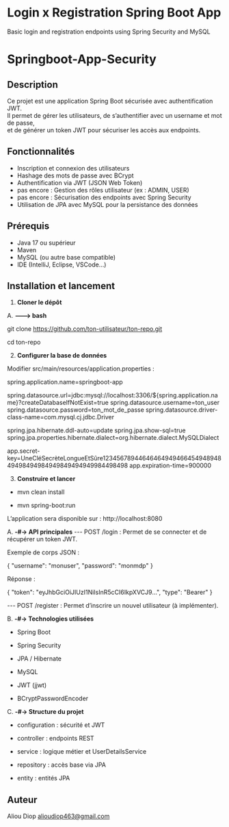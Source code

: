 # Login x Registration Spring Boot App
Basic login and registration endpoints using Spring Security and MySQL
# Springboot-App-Security

## Description

Ce projet est une application Spring Boot sécurisée avec authentification JWT.  
Il permet de gérer les utilisateurs, de s’authentifier avec un username et mot de passe,  
et de générer un token JWT pour sécuriser les accès aux endpoints.

## Fonctionnalités

-   Inscription et connexion des utilisateurs
-   Hashage des mots de passe avec BCrypt
-   Authentification via JWT (JSON Web Token)
-   pas encore : Gestion des rôles utilisateur (ex : ADMIN, USER)
-   pas encore : Sécurisation des endpoints avec Spring Security
-   Utilisation de JPA avec MySQL pour la persistance des données

## Prérequis

-   Java 17 ou supérieur  
-   Maven  
-   MySQL (ou autre base compatible)  
-   IDE (IntelliJ, Eclipse, VSCode...)

## Installation et lancement

1. **Cloner le dépôt**

A. **---> bash**

git clone https://github.com/ton-utilisateur/ton-repo.git

cd ton-repo

2. **Configurer la base de données**

Modifier src/main/resources/application.properties :

spring.application.name=springboot-app

spring.datasource.url=jdbc:mysql://localhost:3306/${spring.application.name}?createDatabaseIfNotExist=true
spring.datasource.username=ton_user
spring.datasource.password=ton_mot_de_passe
spring.datasource.driver-class-name=com.mysql.cj.jdbc.Driver

spring.jpa.hibernate.ddl-auto=update
spring.jpa.show-sql=true
spring.jpa.properties.hibernate.dialect=org.hibernate.dialect.MySQLDialect

app.secret-key=UneCléSecrèteLongueEtSûre1234567894464646494946645494894849498494984949849494949984498498
app.expiration-time=900000


3. **Construire et lancer**

- mvn clean install

- mvn spring-boot:run

L’application sera disponible sur : http://localhost:8080

A. **-#-> API principales**
--- POST /login : Permet de se connecter et de récupérer un token JWT.

Exemple de corps JSON :

{
  "username": "monuser",
  "password": "monmdp"
}

Réponse :

{
  "token": "eyJhbGciOiJIUzI1NiIsInR5cCI6IkpXVCJ9...",
  "type": "Bearer"
}

--- POST /register : Permet d’inscrire un nouvel utilisateur (à implémenter).

B. **-#-> Technologies utilisées**
-  Spring Boot

-   Spring Security

-   JPA / Hibernate

-   MySQL

-   JWT (jjwt)

-   BCryptPasswordEncoder

C. **-#-> Structure du projet**
-   configuration : sécurité et JWT

-   controller : endpoints REST

-   service : logique métier et UserDetailsService

-   repository : accès base via JPA

-   entity : entités JPA

## Auteur

Aliou Diop
alioudiop463@gmail.com
